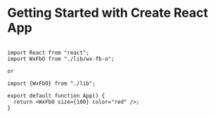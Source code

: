 # Getting Started with Create React App

```

import React from "react";
import WxFbO from "./lib/wx-fb-o";

or

import {WxFbO} from "./lib";

export default function App() {
  return <WxFbO size={100} color="red" />;
}

```
